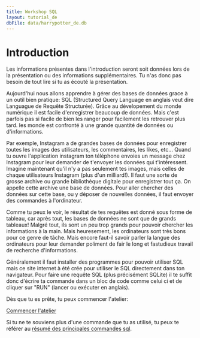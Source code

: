 ```yaml
---
title: Workshop SQL
layout: tutorial_de
dbFile: data/harrypotter_de.db
---
```

<h1>Introduction</h1>

<div class="warning">
Les informations présentes dans l'introduction seront soit données lors de la présentation ou des informations supplémentaires. Tu n'as donc pas besoin de tout lire si tu as écouté la présentation.
</div>

Aujourd'hui nous allons apprendre à gérer des bases de données grace à un outil bien pratique: SQL (Structured Query Language en anglais veut dire Languague de Requête Structurée). Grâce au dévelopement du monde numérique il est facile d'enregistrer beaucoup de données. Mais c'est parfois pas si facile de bien les ranger pour facilement les retrouver plus tard. les  monde est confronté à une grande quantité de données ou d'informations.

<div class="sideNote">
Par exemple, Instagram a de grandes bases de données pour enregistrer toutes les images des utilisateurs, les commentaires, les likes, etc... Quand tu ouvre l'application instagram ton téléphone envoies un message chez Instagram pour leur demander de t'envoyer les données qui t'intéressent. Imagine maintenant qu'il n'y a pas seulement tes images, mais celles de chaque utilisateurs Instagram (plus d'un milliard!). Il faut une sorte de grosse archive ou grande bibliothèque digitale pour enregistrer tout ça. On appelle cette archive une base de données. Pour aller chercher des données sur cette base, ou y déposer de nouvelles données, il faut envoyer des commandes à l'ordinateur. 
</div>

Comme tu peux le voir, le résultat de tes requêtes est donné sous forme de tableau, car après tout, les bases de données ne sont que de grands tableaux! Malgré tout, ils sont un peu trop grands pour pouvoir chercher les informations à la main. Mais heuresement, les ordinateurs sont très bons pour ce genre de tâche. Mais encore faut-il savoir parler la langue des ordinateurs pour leur demander poliment de fair le long et fastudieux travail de recherche d'informations.

Généralement il faut installer des programmes pour pouvoir utiliser SQL mais ce site internet à été crée pour utiliser le SQL directement dans ton navigateur. Pour faire une requête SQL (plus précisément SQLite) il te suffit donc d'écrire ta commande dans un bloc de code comme celui ci et de cliquer sur "RUN" (lancer ou exécuter en anglais). 

<sql-exercise
  data-question="Ceci est un bloc de code interactif, tu peux éditer le code ci-dessous."
  data-comment="(Pour les pros: Shift+Enter est un raccourci de clavier pour exécuter la commande au lieu de clique sur RUN)"
  data-default-text="SELECT *
FROM personnages
LIMIT 3"></sql-exercise>

Dès que tu es prête, tu peux commencer l'atelier:

<a href="atelier.html" class="button-link"> Commencer l'atelier </a>

Si tu ne te souviens plus d'une commande que tu as utilisé, tu peux te référer au <a href="commandes_sql.html">résumé des principales commandes sql</a>.

